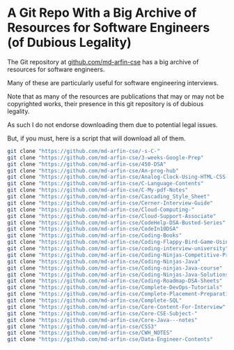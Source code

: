 # A Git Repo With a Big Archive of Resources for Software Engineers (of Dubious Legality)


The Git repository at [github.com/md-arfin-cse](https://github.com/md-arfin-cse/) has a big archive of resources for software engineers. 

Many of these are particularly useful for software engineering interviews.

Note that as many of the resources are publications that may or may not be copyrighted works, their presence in this git repository is of dubious legality.

As such I do not endorse downloading them due to potential legal issues.

But, if you must, here is a script that will download all of them.


```sh
git clone "https://github.com/md-arfin-cse/-s-C-"
git clone "https://github.com/md-arfin-cse/3-weeks-Google-Prep"
git clone "https://github.com/md-arfin-cse/450-DSA"
git clone "https://github.com/md-arfin-cse/An-prog-hub"
git clone "https://github.com/md-arfin-cse/Analog-Clock-Using-HTML-CSS-JS"
git clone "https://github.com/md-arfin-cse/C-Language-Contents"
git clone "https://github.com/md-arfin-cse/C-My-pdf-Notes"
git clone "https://github.com/md-arfin-cse/Cascading_Style_Sheet"
git clone "https://github.com/md-arfin-cse/Cerner-Interview-Guide"
git clone "https://github.com/md-arfin-cse/Cloud-Computing-"
git clone "https://github.com/md-arfin-cse/Cloud-Support-Associate"
git clone "https://github.com/md-arfin-cse/CodeHelp-DSA-Busted-Series"
git clone "https://github.com/md-arfin-cse/CodeIn10DSA"
git clone "https://github.com/md-arfin-cse/Coding-Books"
git clone "https://github.com/md-arfin-cse/Coding-Flappy-Bird-Game-Using-Python"
git clone "https://github.com/md-arfin-cse/coding-interview-university"
git clone "https://github.com/md-arfin-cse/Coding-Ninjas-Competitive-Programming"
git clone "https://github.com/md-arfin-cse/Coding-Ninjas-Java"
git clone "https://github.com/md-arfin-cse/Coding-ninjas-Java-course"
git clone "https://github.com/md-arfin-cse/Coding-Ninjas-Java-Solutions"
git clone "https://github.com/md-arfin-cse/Coding-Roadmap-DSA-Sheets"
git clone "https://github.com/md-arfin-cse/Complete-DevOps-Tutorials"
git clone "https://github.com/md-arfin-cse/Complete-Placement-Preparation"
git clone "https://github.com/md-arfin-cse/Complete-SQL"
git clone "https://github.com/md-arfin-cse/Core-Content-For-Interview"
git clone "https://github.com/md-arfin-cse/Core-CSE-Subject-"
git clone "https://github.com/md-arfin-cse/Core-Java---notes"
git clone "https://github.com/md-arfin-cse/CSS3"
git clone "https://github.com/md-arfin-cse/CWH_NOTES"
git clone "https://github.com/md-arfin-cse/Data-Engineer-Contents"
```